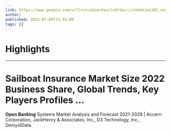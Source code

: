 ```yaml
---
link: https://www.google.com/url?rct=j&sa=t&url=https://redskins101.com/sailboat-insurance-market-size-2022-business-share-global-trends-key-players-profiles-channel-features-research-approach-and-growth-rate-through-2028/&ct=ga&cd=CAIyHzVmNjkxZDEzNTU2NWU1MTc6Y29tLmJyOnB0OkJSOkw&usg=AOvVaw2IMe-A4ZImRUvA9_Lyc_DP
author:  
published: 2022-07-09T21:45:00
tags: []
---
```

# Highlights


---
# Sailboat Insurance Market Size 2022 Business Share, Global Trends, Key Players Profiles ...
**Open Banking** Systems Market Analysis and Forecast 2021-2028 | Accern Corporation, JackHenry & Associates, Inc., D3 Technology, Inc., DemystData.